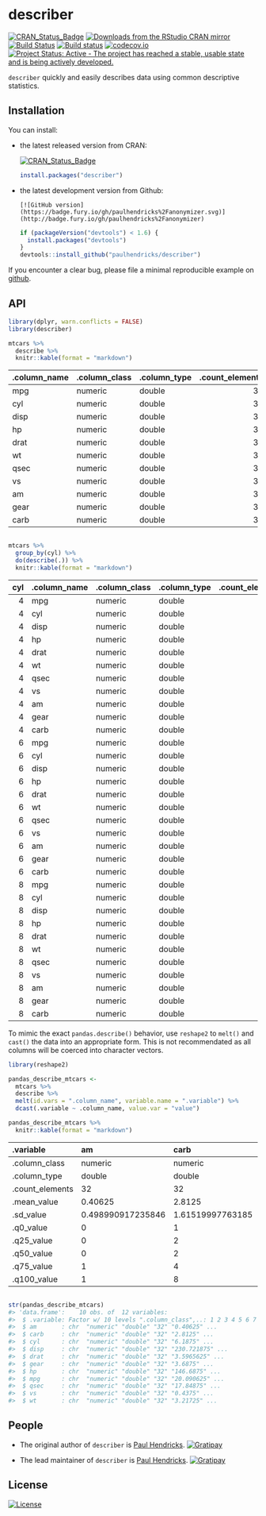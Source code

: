 <!-- README.md is generated from README.Rmd. Please edit that file -->
describer
=========

[![CRAN\_Status\_Badge](http://www.r-pkg.org/badges/version/describer)](http://cran.r-project.org/package=describer) [![Downloads from the RStudio CRAN mirror](http://cranlogs.r-pkg.org/badges/describer)](http://cran.rstudio.com/package=describer) [![Build Status](https://travis-ci.org/paulhendricks/describer.png?branch=master)](https://travis-ci.org/paulhendricks/describer) [![Build status](https://ci.appveyor.com/api/projects/status/jyh7mh23q1htalww/branch/master?svg=true)](https://ci.appveyor.com/project/paulhendricks/describer/branch/master) [![codecov.io](http://codecov.io/github/paulhendricks/describer/coverage.svg?branch=master)](http://codecov.io/github/paulhendricks/describer?branch=master) [![Project Status: Active - The project has reached a stable, usable state and is being actively developed.](http://www.repostatus.org/badges/0.1.0/active.svg)](http://www.repostatus.org/#active)

`describer` quickly and easily describes data using common descriptive statistics.

Installation
------------

You can install:

-   the latest released version from CRAN:

    [![CRAN\_Status\_Badge](http://www.r-pkg.org/badges/version/describer)](http://cran.r-project.org/package=describer)

    ``` r
    install.packages("describer")
    ```

-   the latest development version from Github:

        [![GitHub version](https://badge.fury.io/gh/paulhendricks%2Fanonymizer.svg)](http://badge.fury.io/gh/paulhendricks%2Fanonymizer)

    ``` r
    if (packageVersion("devtools") < 1.6) {
      install.packages("devtools")
    }
    devtools::install_github("paulhendricks/describer")
    ```

If you encounter a clear bug, please file a minimal reproducible example on [github](https://github.com/paulhendricks/describer/issues).

API
---

``` r
library(dplyr, warn.conflicts = FALSE)
library(describer)

mtcars %>% 
  describe %>% 
  knitr::kable(format = "markdown")
```

| .column\_name | .column\_class | .column\_type |  .count\_elements|  .mean\_value|   .sd\_value|  .q0\_value|  .q25\_value|  .q50\_value|  .q75\_value|  .q100\_value|
|:--------------|:---------------|:--------------|-----------------:|-------------:|------------:|-----------:|------------:|------------:|------------:|-------------:|
| mpg           | numeric        | double        |                32|     20.090625|    6.0269481|      10.400|     15.42500|       19.200|        22.80|        33.900|
| cyl           | numeric        | double        |                32|      6.187500|    1.7859216|       4.000|      4.00000|        6.000|         8.00|         8.000|
| disp          | numeric        | double        |                32|    230.721875|  123.9386938|      71.100|    120.82500|      196.300|       326.00|       472.000|
| hp            | numeric        | double        |                32|    146.687500|   68.5628685|      52.000|     96.50000|      123.000|       180.00|       335.000|
| drat          | numeric        | double        |                32|      3.596563|    0.5346787|       2.760|      3.08000|        3.695|         3.92|         4.930|
| wt            | numeric        | double        |                32|      3.217250|    0.9784574|       1.513|      2.58125|        3.325|         3.61|         5.424|
| qsec          | numeric        | double        |                32|     17.848750|    1.7869432|      14.500|     16.89250|       17.710|        18.90|        22.900|
| vs            | numeric        | double        |                32|      0.437500|    0.5040161|       0.000|      0.00000|        0.000|         1.00|         1.000|
| am            | numeric        | double        |                32|      0.406250|    0.4989909|       0.000|      0.00000|        0.000|         1.00|         1.000|
| gear          | numeric        | double        |                32|      3.687500|    0.7378041|       3.000|      3.00000|        4.000|         4.00|         5.000|
| carb          | numeric        | double        |                32|      2.812500|    1.6152000|       1.000|      2.00000|        2.000|         4.00|         8.000|

``` r

mtcars %>% 
  group_by(cyl) %>% 
  do(describe(.)) %>% 
  knitr::kable(format = "markdown")
```

|  cyl| .column\_name | .column\_class | .column\_type |  .count\_elements|  .mean\_value|  .sd\_value|  .q0\_value|  .q25\_value|  .q50\_value|  .q75\_value|  .q100\_value|
|----:|:--------------|:---------------|:--------------|-----------------:|-------------:|-----------:|-----------:|------------:|------------:|------------:|-------------:|
|    4| mpg           | numeric        | double        |                11|    26.6636364|   4.5098277|      21.400|      22.8000|       26.000|     30.40000|        33.900|
|    4| cyl           | numeric        | double        |                11|     4.0000000|   0.0000000|       4.000|       4.0000|        4.000|      4.00000|         4.000|
|    4| disp          | numeric        | double        |                11|   105.1363636|  26.8715937|      71.100|      78.8500|      108.000|    120.65000|       146.700|
|    4| hp            | numeric        | double        |                11|    82.6363636|  20.9345300|      52.000|      65.5000|       91.000|     96.00000|       113.000|
|    4| drat          | numeric        | double        |                11|     4.0709091|   0.3654711|       3.690|       3.8100|        4.080|      4.16500|         4.930|
|    4| wt            | numeric        | double        |                11|     2.2857273|   0.5695637|       1.513|       1.8850|        2.200|      2.62250|         3.190|
|    4| qsec          | numeric        | double        |                11|    19.1372727|   1.6824452|      16.700|      18.5600|       18.900|     19.95000|        22.900|
|    4| vs            | numeric        | double        |                11|     0.9090909|   0.3015113|       0.000|       1.0000|        1.000|      1.00000|         1.000|
|    4| am            | numeric        | double        |                11|     0.7272727|   0.4670994|       0.000|       0.5000|        1.000|      1.00000|         1.000|
|    4| gear          | numeric        | double        |                11|     4.0909091|   0.5393599|       3.000|       4.0000|        4.000|      4.00000|         5.000|
|    4| carb          | numeric        | double        |                11|     1.5454545|   0.5222330|       1.000|       1.0000|        2.000|      2.00000|         2.000|
|    6| mpg           | numeric        | double        |                 7|    19.7428571|   1.4535670|      17.800|      18.6500|       19.700|     21.00000|        21.400|
|    6| cyl           | numeric        | double        |                 7|     6.0000000|   0.0000000|       6.000|       6.0000|        6.000|      6.00000|         6.000|
|    6| disp          | numeric        | double        |                 7|   183.3142857|  41.5624602|     145.000|     160.0000|      167.600|    196.30000|       258.000|
|    6| hp            | numeric        | double        |                 7|   122.2857143|  24.2604911|     105.000|     110.0000|      110.000|    123.00000|       175.000|
|    6| drat          | numeric        | double        |                 7|     3.5857143|   0.4760552|       2.760|       3.3500|        3.900|      3.91000|         3.920|
|    6| wt            | numeric        | double        |                 7|     3.1171429|   0.3563455|       2.620|       2.8225|        3.215|      3.44000|         3.460|
|    6| qsec          | numeric        | double        |                 7|    17.9771429|   1.7068657|      15.500|      16.7400|       18.300|     19.17000|        20.220|
|    6| vs            | numeric        | double        |                 7|     0.5714286|   0.5345225|       0.000|       0.0000|        1.000|      1.00000|         1.000|
|    6| am            | numeric        | double        |                 7|     0.4285714|   0.5345225|       0.000|       0.0000|        0.000|      1.00000|         1.000|
|    6| gear          | numeric        | double        |                 7|     3.8571429|   0.6900656|       3.000|       3.5000|        4.000|      4.00000|         5.000|
|    6| carb          | numeric        | double        |                 7|     3.4285714|   1.8126539|       1.000|       2.5000|        4.000|      4.00000|         6.000|
|    8| mpg           | numeric        | double        |                14|    15.1000000|   2.5600481|      10.400|      14.4000|       15.200|     16.25000|        19.200|
|    8| cyl           | numeric        | double        |                14|     8.0000000|   0.0000000|       8.000|       8.0000|        8.000|      8.00000|         8.000|
|    8| disp          | numeric        | double        |                14|   353.1000000|  67.7713236|     275.800|     301.7500|      350.500|    390.00000|       472.000|
|    8| hp            | numeric        | double        |                14|   209.2142857|  50.9768855|     150.000|     176.2500|      192.500|    241.25000|       335.000|
|    8| drat          | numeric        | double        |                14|     3.2292857|   0.3723618|       2.760|       3.0700|        3.115|      3.22500|         4.220|
|    8| wt            | numeric        | double        |                14|     3.9992143|   0.7594047|       3.170|       3.5325|        3.755|      4.01375|         5.424|
|    8| qsec          | numeric        | double        |                14|    16.7721429|   1.1960138|      14.500|      16.0975|       17.175|     17.55500|        18.000|
|    8| vs            | numeric        | double        |                14|     0.0000000|   0.0000000|       0.000|       0.0000|        0.000|      0.00000|         0.000|
|    8| am            | numeric        | double        |                14|     0.1428571|   0.3631365|       0.000|       0.0000|        0.000|      0.00000|         1.000|
|    8| gear          | numeric        | double        |                14|     3.2857143|   0.7262730|       3.000|       3.0000|        3.000|      3.00000|         5.000|
|    8| carb          | numeric        | double        |                14|     3.5000000|   1.5566236|       2.000|       2.2500|        3.500|      4.00000|         8.000|

To mimic the exact `pandas.describe()` behavior, use `reshape2` to `melt()` and `cast()` the data into an appropriate form. This is not recommendated as all columns will be coerced into character vectors.

``` r
library(reshape2)

pandas_describe_mtcars <- 
  mtcars %>% 
  describe %>% 
  melt(id.vars = ".column_name", variable.name = ".variable") %>% 
  dcast(.variable ~ .column_name, value.var = "value")

pandas_describe_mtcars %>% 
  knitr::kable(format = "markdown")
```

| .variable        | am                | carb             | cyl              | disp             | drat              | gear              | hp               | mpg             | qsec             | vs                | wt                |
|:-----------------|:------------------|:-----------------|:-----------------|:-----------------|:------------------|:------------------|:-----------------|:----------------|:-----------------|:------------------|:------------------|
| .column\_class   | numeric           | numeric          | numeric          | numeric          | numeric           | numeric           | numeric          | numeric         | numeric          | numeric           | numeric           |
| .column\_type    | double            | double           | double           | double           | double            | double            | double           | double          | double           | double            | double            |
| .count\_elements | 32                | 32               | 32               | 32               | 32                | 32                | 32               | 32              | 32               | 32                | 32                |
| .mean\_value     | 0.40625           | 2.8125           | 6.1875           | 230.721875       | 3.5965625         | 3.6875            | 146.6875         | 20.090625       | 17.84875         | 0.4375            | 3.21725           |
| .sd\_value       | 0.498990917235846 | 1.61519997763185 | 1.78592164694654 | 123.938693831382 | 0.534678736070971 | 0.737804065256947 | 68.5628684893206 | 6.0269480520891 | 1.78694323609684 | 0.504016128774185 | 0.978457442989697 |
| .q0\_value       | 0                 | 1                | 4                | 71.1             | 2.76              | 3                 | 52               | 10.4            | 14.5             | 0                 | 1.513             |
| .q25\_value      | 0                 | 2                | 4                | 120.825          | 3.08              | 3                 | 96.5             | 15.425          | 16.8925          | 0                 | 2.58125           |
| .q50\_value      | 0                 | 2                | 6                | 196.3            | 3.695             | 4                 | 123              | 19.2            | 17.71            | 0                 | 3.325             |
| .q75\_value      | 1                 | 4                | 8                | 326              | 3.92              | 4                 | 180              | 22.8            | 18.9             | 1                 | 3.61              |
| .q100\_value     | 1                 | 8                | 8                | 472              | 4.93              | 5                 | 335              | 33.9            | 22.9             | 1                 | 5.424             |

``` r

str(pandas_describe_mtcars)
#> 'data.frame':    10 obs. of  12 variables:
#>  $ .variable: Factor w/ 10 levels ".column_class",..: 1 2 3 4 5 6 7 8 9 10
#>  $ am       : chr  "numeric" "double" "32" "0.40625" ...
#>  $ carb     : chr  "numeric" "double" "32" "2.8125" ...
#>  $ cyl      : chr  "numeric" "double" "32" "6.1875" ...
#>  $ disp     : chr  "numeric" "double" "32" "230.721875" ...
#>  $ drat     : chr  "numeric" "double" "32" "3.5965625" ...
#>  $ gear     : chr  "numeric" "double" "32" "3.6875" ...
#>  $ hp       : chr  "numeric" "double" "32" "146.6875" ...
#>  $ mpg      : chr  "numeric" "double" "32" "20.090625" ...
#>  $ qsec     : chr  "numeric" "double" "32" "17.84875" ...
#>  $ vs       : chr  "numeric" "double" "32" "0.4375" ...
#>  $ wt       : chr  "numeric" "double" "32" "3.21725" ...
```

People
------

-   The original author of `describer` is [Paul Hendricks](https://github.com/paulhendricks). [![Gratipay](https://img.shields.io/gratipay/JSFiddle.svg)](https://gratipay.com/~paulhendricks/)

-   The lead maintainer of `describer` is [Paul Hendricks](https://github.com/paulhendricks). [![Gratipay](https://img.shields.io/gratipay/JSFiddle.svg)](https://gratipay.com/~paulhendricks/)

License
-------

[![License](http://img.shields.io/:license-mit-blue.svg)](https://github.com/paulhendricks/describer/blob/master/LICENSE)
